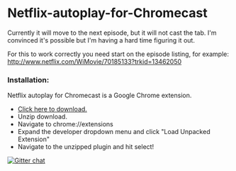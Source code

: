 Netflix-autoplay-for-Chromecast
===============================

Currently it will move to the next episode, but it will not cast the tab. I'm convinced it's possible but I'm having a hard time figuring it out.

For this to work correctly you need start on the episode listing, for example: http://www.netflix.com/WiMovie/70185133?trkid=13462050

### Installation:

Netflix autoplay for Chromecast is a Google Chrome extension. 

- [Click here to download.](https://github.com/octalmage/Netflix-autoplay-for-Chromecast/zipball/master/)  
- Unzip download.
- Navigate to chrome://extensions
- Expand the developer dropdown menu and click "Load Unpacked Extension"
- Navigate to the unzipped plugin and hit select!


[![Gitter chat](https://badges.gitter.im/octalmage/Netflix-autoplay-for-Chromecast.png)](https://gitter.im/octalmage/Netflix-autoplay-for-Chromecast)
